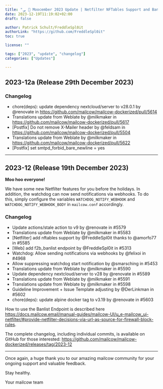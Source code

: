 ```yaml
---
title: "🛷 🐄 Moocember 2023 Update | Netfilter NFTables Support and Banlist Endpoint"
date: 2023-12-19T11:19:02+02:00
draft: false

author: Patrick Schult/FreddleSpl0it
authorLink: "https://github.com/FreddleSpl0it"
toc: true

license: ""

tags: ["2023", "update", "changelog"]
categories: ["Updates"]

---
```


## 2023-12a (Release 29th December 2023)

### Changelog

* chore(deps): update dependency nextcloud/server to v28.0.1 by @renovate in https://github.com/mailcow/mailcow-dockerized/pull/5614
* Translations update from Weblate by @milkmaker in https://github.com/mailcow/mailcow-dockerized/pull/5617
* [Postfix] Do not remove X-Mailer header by @feldsam in https://github.com/mailcow/mailcow-dockerized/pull/5504
* Translations update from Weblate by @milkmaker in https://github.com/mailcow/mailcow-dockerized/pull/5622
* [Postfix] set smtpd_forbid_bare_newline = yes 

---

## 2023-12 (Release 19th December 2023)

**Moo hoo everyone!**

We have some new Netfilter features for you before the holidays. 
In addition, the watchdog can now send notifications via webhooks. To do this, simply configure the variables `WATCHDOG_NOTIFY_WEBHOOK` and `WATCHDOG_NOTIFY_WEBHOOK_BODY` in `mailcow.conf` accordingly.

<!--more-->

### Changelog

* Update actions/stale action to v9 by @renovate in #5579
* Translations update from Weblate by @milkmaker in #5583
* [Netfilter] add nftables support by @FreddleSpl0it thanks to @amorfo77 in #5585
* [Web] add f2b_banlist endpoint by @FreddleSpl0it in #5313
* Watchdog: Allow sending notifications via webhooks by @felixoi in #4968
* Allow suppressing watchdog start notification by @smarsching in #5453
* Translations update from Weblate by @milkmaker in #5590
* Update dependency nextcloud/server to v28 by @renovate in #5589
* Translations update from Weblate by @milkmaker in #5591
* Translations update from Weblate by @milkmaker in #5598
* Guideline Improvement + Issue Template adjusting by @DerLinkman in #5602
* chore(deps): update alpine docker tag to v3.19 by @renovate in #5603

How to use the Banlist Endpoint is described here https://docs.mailcow.email/manual-guides/mailcow-UI/u_e-mailcow_ui-netfilter/#provide-netfilter-decisions-via-url-as-source-for-firewall-block-rules.

The complete changelog, including individual commits, is available on GitHub for those interested:
https://github.com/mailcow/mailcow-dockerized/releases/tag/2023-12

---

Once again, a huge thank you to our amazing mailcow community for your ongoing support and valuable feedback.

Stay healthy.

Your mailcow team
